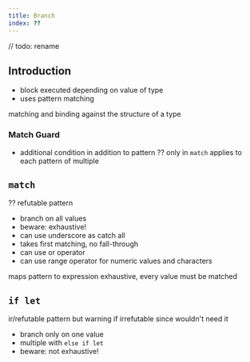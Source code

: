```yaml
---
title: Branch
index: ??
---
```


// todo: rename



## Introduction

- block executed depending on value of type
- uses pattern matching

matching and binding against the structure of a type


### Match Guard

- additional condition in addition to pattern
?? only in `match`
applies to each pattern of multiple


## `match`

?? refutable pattern

- branch on all values
- beware: exhaustive!
- can use underscore as catch all
- takes first matching, no fall-through
- can use or operator
- can use range operator  for numeric values and characters

maps pattern to expression
exhaustive, every value must be matched



## `if let`

ir/refutable pattern
but warning if irrefutable since wouldn't need it

- branch only on one value
- multiple with `else if let`
- beware: not exhaustive!
